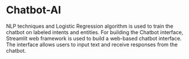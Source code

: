 # Chatbot-AI
NLP techniques and Logistic Regression algorithm is used to train the chatbot on labeled intents and entities. For building the Chatbot interface, Streamlit web framework is used to build a web-based chatbot interface. The interface allows users to input text and receive responses from the chatbot.
